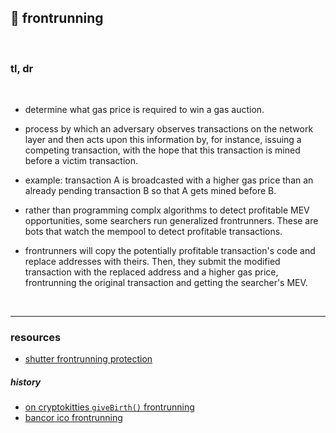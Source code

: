 ## 🥩 frontrunning 

<br>

### tl, dr

<br>

* determine what gas price is required to win a gas auction.

* process by which an adversary observes transactions on the network layer and then acts upon this information by, for instance, issuing a competing transaction, with the hope that this transaction is mined before a victim transaction.


* example: transaction A is broadcasted with a higher gas price than an already pending transaction B so that A gets mined before B.


* rather than programming complx algorithms to detect profitable MEV opportunities, some searchers run generalized frontrunners. These are bots that watch the mempool to detect profitable transactions.


* frontrunners will copy the potentially profitable transaction's code and replace addresses with theirs. Then, they submit the modified transaction with the replaced address and a higher gas price, frontrunning the original transaction and getting the searcher's MEV.

<br>

---

### resources


* [shutter frontrunning protection](https://github.com/shutter-network/shutter)

##### history

* [on cryptokitties `giveBirth()` frontrunning](https://maven11.substack.com/p/modular-mev-part-1the-introduction)
* [bancor ico frontrunning](https://hackingdistributed.com/2017/06/19/bancor-is-flawed/?ref=hackernoon.com)
